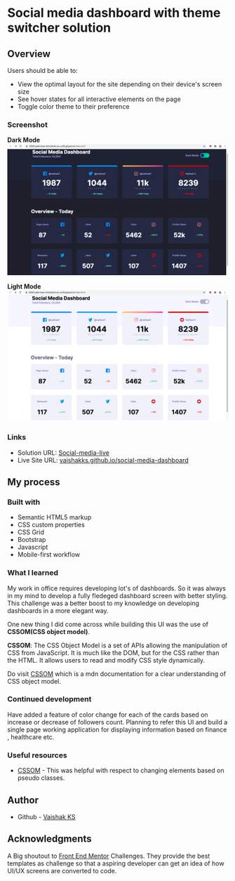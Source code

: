 # Social media dashboard with theme switcher solution

## Overview

Users should be able to:

- View the optimal layout for the site depending on their device's screen size
- See hover states for all interactive elements on the page
- Toggle color theme to their preference

### Screenshot

**Dark Mode**<br>
![dark](New-Designs/desktop-dark.png)

**Light Mode**<br>
![dark](New-Designs/desktop-light.png)

### Links

- Solution URL: [Social-media-live](#https://your-live-site-url.com) 
- Live Site URL: [vaishakks.github.io/social-media-dashboard](https://vaishakks.github.io/social-media-dashboard/)

## My process

### Built with

- Semantic HTML5 markup
- CSS custom properties
- CSS Grid
- Bootstrap
- Javascript
- Mobile-first workflow

### What I learned

My work in office requires developing lot's of dashboards. So it was always in my mind to develop a fully fledeged dashboard screen with better styling. This challenge was a better boost to my knowledge on developing dashboards in a more elegant way.

One new thing I did come across while building this UI was the use of **CSSOM(CSS object model)**.

**CSSOM**: The CSS Object Model is a set of APIs allowing the manipulation of CSS from JavaScript. It is much like the DOM, but for the CSS rather than the HTML. It allows users to read and modify CSS style dynamically.

Do visit [CSSOM](https://developer.mozilla.org/en-US/docs/Web/API/CSS_Object_Model) which is a mdn documentation for a clear understanding of CSS object model.

### Continued development

Have added a feature of color change for each of the cards based on increase or decrease of followers count. Planning to refer this UI and build a single page working application for displaying information based on finance , healthcare etc.

### Useful resources

- [CSSOM](https://developer.mozilla.org/en-US/docs/Web/API/CSS_Object_Model) - This was helpful with respect to changing elements based on pseudo classes. 

## Author

- Github - [Vaishak KS](https://github.com/VaishakKS)

## Acknowledgments

A Big shoutout to [Front End Mentor](https://www.frontendmentor.io?ref=challenge) Challenges. They provide the best templates as challenge so that a aspiring developer can get an idea of how UI/UX screens are converted to code. 

